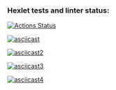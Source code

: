 ### Hexlet tests and linter status:
[![Actions Status](https://github.com/nazarisabbot/backend-project-44/actions/workflows/hexlet-check.yml/badge.svg)](https://github.com/nazarisabbot/backend-project-44/actions)

[![asciicast](https://asciinema.org/a/j2tMNvl9cK2Cwp0naSBS3z4wY.png)](https://asciinema.org/a/j2tMNvl9cK2Cwp0naSBS3z4wY)

[![asciicast2](https://asciinema.org/a/69cCdte7O7M6Y5XmbaoGpaoan.png)](https://asciinema.org/a/69cCdte7O7M6Y5XmbaoGpaoan)

[![asciicast3](https://asciinema.org/a/atoCFjcqiyfZXZFe7Ziv5EZsZ.png)](https://asciinema.org/a/atoCFjcqiyfZXZFe7Ziv5EZsZ)

[![asciicast4](https://asciinema.org/a/b0NBAE7oT1LYntL8AiM755oRR.png)](https://asciinema.org/a/b0NBAE7oT1LYntL8AiM755oRR)
